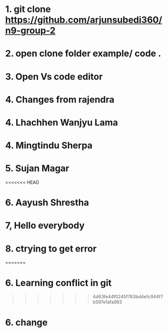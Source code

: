 # 1. git clone https://github.com/arjunsubedi360/n9-group-2
# 2. open clone folder example/ code .
# 3. Open Vs code editor
# 4. Changes from rajendra
# 4. Lhachhen Wanjyu Lama
# 4. Mingtindu  Sherpa
# 5. Sujan Magar
<<<<<<< HEAD
# 6. Aayush Shrestha
# 7, Hello everybody
# 8. ctrying to get error
=======
# 6. Learning conflict in git 
>>>>>>> 4d63fe44f0245f763bd4e1c944f7b597e1afa983
# 6. change


